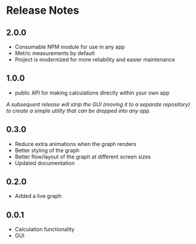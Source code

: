 # Release Notes

## 2.0.0

- Consumable NPM module for use in any app
- Metric measurements by default
- Project is modernized for more reliability and easier maintenance

## 1.0.0

- public API for making calculations directly within your own app

*A subsequent release will strip the GUI (moving it to a separate repository) to create a simple utility that can be dropped into any app.*

## 0.3.0

- Reduce extra animations when the graph renders
- Better styling of the graph
- Better flow/layout of the graph at different screen sizes
- Updated documentation

## 0.2.0

- Added a live graph

## 0.0.1

- Calculation functionality
- GUI
